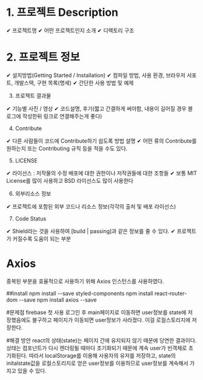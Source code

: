 # 1. 프로젝트 Description

✔ 프로젝트명
✔ 어떤 프로젝트인지 소개
✔ 디렉토리 구조

# 2. 프로젝트 정보

✔ 설치방법(Getting Started / Installation)
✔ 컴파일 방법, 사용 환경, 브라우저 서포트, 개발스택, 구현 목록(명세)
✔ 간단한 사용 방법 및 예제

3. 프로젝트 결과물

✔ 기능별 사진 / 영상
✔ 코드설명, 후기(짧고 간결하게 써야함, 내용이 길어질 경우 블로그에 작성한뒤 링크로 연결해주는게 좋다)

4. Contribute

✔ 다른 사람들이 코드에 Contribute하기 쉽도록 방법 설명
✔ 어떤 류의 Contribute를 원하는지 또는 Contributing 규칙 등을 적을 수도 있다.

5. LICENSE

✔ 라이선스 : 저작물의 수정 배포에 대한 권한이나 저작권들에 대한 조항들
✔ 보통 MIT License를 많이 사용하고 BSD 라이선스도 많이 사용한다

6. 외부리소스 정보

✔ 프로젝트에 포함된 외부 코드나 리소스 정보(각각의 출처 및 배포 라이선스)

7. Code Status

✔ Shield라는 것을 사용하여 [build | passing]과 같은 정보를 줄 수 있다.
✔ 프로젝트가 커질수록 도움이 되는 부분

# Axios

중복된 부분을 효율적으로 사용하기 위해 Axios 인스턴스를 사용하였다.

##install
npm install --save styled-components
npm install react-router-dom --save
npm install axios --save

#문제점
firebase 첫 사용
로그인 후 main페이지로 이동하면 user정보를 state에 저장했음에도 불구하고 페이지가 이동되면 user정보가 사라졌다.
이걸 로컬스토리지에 저장한다.

#해결 방안
react의 상태(state)는 페이지 간에 유지되지 않기 때문에 당연한 결과이다.
상태는 컴포넌트가 다시 렌더링될 때마다 초기화되기 때문에 계속 user가 빈객체로 초기화된다.
따라서 localStorage를 이용해 사용자의 유저를 저장하고,
state의 initalstate값을 로컬스토리지로 얻은 user정보를 이용하므로 user정보를 계속해서 가지고 있을 수 있다.
